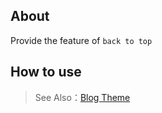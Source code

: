 ## About

Provide the feature of `back to top`

## How to use

> See Also：[Blog Theme](https://github.com/zhennann/vona-module-cms-themeblog)
